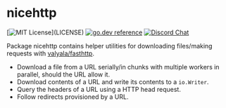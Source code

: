 # nicehttp

[![MIT License](https://img.shields.io/apm/l/atomic-design-ui.svg?)](LICENSE)
[![go.dev reference](https://img.shields.io/badge/go.dev-reference-007d9c?logo=go&logoColor=white&style=flat-square)](https://pkg.go.dev/github.com/lithdew/nicehttp)
[![Discord Chat](https://img.shields.io/discord/697002823123992617)](https://discord.gg/HZEbkeQ)

Package nicehttp contains helper utilities for downloading files/making requests with [valyala/fasthttp](https://github.com/valyala/fasthttp).

- Download a file from a URL serially/in chunks with multiple workers in parallel, should the URL allow it.
- Download contents of a URL and write its contents to a `io.Writer`.
- Query the headers of a URL using a HTTP head request.
- Follow redirects provisioned by a URL.